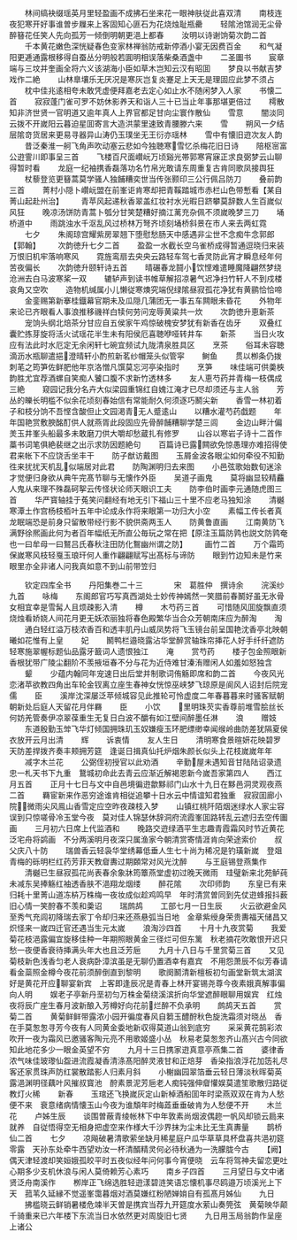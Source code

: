 <!-- { "loadSidebar": true } -->
　　林间缟袂缀瑶英月里轻盈画不成拂石坐来花一眼神肤従此喜双清
　　南枝连夜犯寒开好事谁曽步屧来上客固知心匪石为花烧烛耻瓶罍
　　轻隂池馆润无尘骨醉簮花任笑人先向孤芳一倾倒明朝更浥上都春
　　汝明以诗谢饷菊次韵二首
　　千本黄花嫩色深恍疑春色变家林禅翁防戒新停酒小宴无因费百金
　　和气凝阳更逓通露根移得自蚕丛分明般若圎明相误落柴桑酒盏中
　　二圣圗书
　　宸章端与三坟并奎画全将六义该湖海小臣如草木岂知云汉有昭囬
　　梦良以书献吉梦戏作二絶
　　山林臯壤乐无厌况是寒灰岂复炎蹇足上天无是理固应此梦不须占
　　枕中佳兆逺相夸未敢凭虚便拜嘉老去定心如止水不随闲梦入人家
　　书懐二首
　　寂寂蓬门雀可罗不妨休影养天和诣人三十已当止年事那堪更倍过
　　樗散知非济世贤一官明道又逾年真人上界官都足甘向尘寰作散仙
　　雪意
　　闇淡同云拨不开嵗阳云暮迫星囬寄言大造洪蒙里速致青腰滕六来
　　雪
　　朔风一夕结层隂竒货居来更易寻器异山涛仍玉璞坐无王衍亦瑶林
　　雪中有懐旧逰次友人韵
　　昔泛秦淮一舸飞角声吹动塞云悲如今独聴寒雪忆杀梅花旧日诗
　　陪枢宻富公逰霅川即事呈三首
　　飞楼百尺面巑岏万顷谿光帯郭寒宵寐正求良弼梦云山聊得暂时看
　　龙庭一纪袖携香磊落功名竹帛光敢请东周重复古肯同歌凤接舆狂
　　杖藜登览更簮蒿莫学骚人独餔糟奕世当传张颢印三公行佩吕防刀
　　叠前韵三首
　　菁村小隠卜巑岏盟在前峯讵肯寒却把青鞵踏城市赤栏山色带慙看【某自菁山起赴州治】
　　青苹风起递秋香翠盖红妆衬水光暇日跻攀莫辞数人生百嵗似风狂
　　晚凉汤饼防青蒿卜瓠分甘笑楚糟好摘江蓠充杂佩不须嵗晚梦三刀
　　埇桥道中
　　雨跳浊水千沤乱风过桥林万弩齐顷刻埇桥斜景在市人来去两虹霓
　　七夕
　　朱阁琼宫耀紫房翠翘下堕慰愁肠天中感遇非尘世不念痴牛念郭郎【郭翰】
　　次韵徳升七夕二首
　　盈盈一水截长空乌雀桥成得暂通逗晓归来装万恨旧机牢落响寒风
　　霓旌鸾扇去央央云路轻车驾七香灵防此宵才瞬息经年何苦夜偏长
　　次韵徳升颐轩诗五首
　　晴碾春龙鬪小饮悭难遣睡魔降翩然梦绕沧洲去白马波寒桨一双
　　辘轳声到读书帷草解招凉暑气迟净扫竹轩人不到戍楼哀角又空吹
　　造物机缄属小儿懒従寒燠究端倪绿隂昼寂孤花净犹有黄鹂恰恰啼
　　金銮赐第新搴桂鐡幕官期未及瓜隠几蒲团无一事五车闗眼未昏花
　　外物年来论已齐眼看人事浪推移禨祥白犊何劳问宠辱黄粱共一炊
　　次韵徳升恵新茶
　　宠饷头纲北焙茶分甘应自五侯家午鸡惊破槐安梦犹有新香在齿牙
　　双叠红囊贮拣芽旋将活火试瑶花半生未有阳侯厄喜聴咿哑转井车
　　新茶
　　当日火攻应有法此时水厄定无余闲轩七碗宜频试九陇清泉胜具区
　　烹茶
　　俗耳未容聴滴沥水瓶聊遣挹澄晴轩小酌煎新茗纱帽笼头似管寜
　　鲥鱼
　　贯以栁条仍拨刺芼之筠笋佐鲜肥他年京洛憎凡馔莫忘河亭染指时
　　烹笋
　　味佳端可供羮梜韵胜尤宜荐酒螺自笑痴人饕口腹不求新竹透林多
　　友人恵芍药并青梅一枝偶成三絶
　　窥园记我分名卉大似梁园重锦红自媿江淹才已尽却须还与主人翁
　　芳丛的皪长明槛不似余花顷刻春始信有常能耐久何须逐巧鬭尖新
　　香雪一林初着子和枝分饷不吾悭含酸但止文园渇青无人蹙逺山
　　以糟水灌芍药戯题
　　年年国艳赏敷腴酩酊供人就燕胥此段固应先骨醉餔糟聊学楚三闾
　　金边山畔汁偏羙玉井峯头船最多未敢磨刀供大嚼却愁蔵扎有修罗
　　山谷以寒岩子诗十二首作藁书词笔俱絶裴继之出示求防因题絶句
　　百篇诗已露闗欲免惊愚理亦难招得使君来帐下不应饶舌坐丰干
　　防子猷访戴图
　　玉屑金波各眼尘如何牵役不知勤徃来扰扰天机乱似端居对此君
　　防陶渊明归去来图
　　小邑弦歌始数旬迷涂才觉便归身欲从典午完髙节聊与无懐作外臣
　　吴道子画鬼
　　莫将幽显较精麤人鬼从来理不殊磊砢挐云传怪状论师天眼识工夫
　　防李伯时画李元通随虎图三首
　　华严寳轴挂于菟笑问翻经有地无引下福山三十里不应老马独知涂
　　清樾寒潭土作宫杨枝栢叶五年中论成永作将来眼第一功归大小空
　　素幅工传长者真龙眠端恐是前身只留散带经行影不貌供斋两玉人
　　防黄鲁直画
　　江南黄防飞满野徐熈画此何为者百年幅纸无所直公毎玩之常在把【原注玉篇防鹑也説文防鹑奄也一曰牟母一曰鴑吕氏春秋注田防化鴽幽州谓之防】
　　画竹二首
　　万个霜筠保嵗寒风枝轻戛玉琅玕何人重作翩翩赋写出髙标与谛防
　　眼到竹边知未是竹来眼里亦全非诸人问我真如意不到山前带笠归













　　钦定四库全书
　　丹阳集巻二十三　　　　宋　葛胜仲　撰诗余
　　浣溪纱九首
　　咏梅
　　东阁郎官巧写真西湖处士妙传神嫣然一笑腊前春鬭好虽无氷骨女相宜幸是雪髯人且烦疎影入清
　　樽
　　木芍药三首
　　可惜随风囬旋飘直须烧烛看娇娆人间花月更无妖浓丽独将春色殿繁华当合众芳朝南床应为醉淘
　　淘
　　通白轻红溢万枝浓香百和透丰肌丹山威凤势将飞玉镜台前呈国艳沈香亭北映朝曦如花惟有上皇
　　妃
　　鬭鸭栏邉晓露沾华堂醉赏轴珠帘挿花人好手纤纤遮防轻寒施翠幄标题仙品露牙籖词人遗恨独江
　　淹
　　赏芍药
　　楼子包金照眼新香根犹带广陵尘翻阶不羡掖垣春不分与花为近侍难甘溱洧赠闲人如羞如怒独含
　　颦
　　少蕴内翰同年宠速日出后堂并制歌词侑觞即席和韵二首
　　今夜风光恋渚苹欲教四角出车轮金钗离立座生春神女恍惊巫峡梦飞琼原是阆风人诏封后院宠儒
　　臣
　　溪岸沈深屡泛苹倾城容见此推轮可怜虚度二年春暮暮来时骚客赋朝朝新处后庭人天留花月伴羇
　　臣
　　小饮
　　里明珠芡实香尊前堆雪脍丝长何妨羌管奏伊凉翠葆重生无复日白波不釂有如江壁间醉墨任淋
　　浪
　　赠妓
　　东道殷勤玉斚飞华灯倾国拥珠玑玉奴嫌瘦玉环肥缥缈幸闻缑岭曲防差犹隔夏侯衣放开云月出清
　　辉
　　诉衷情
　　友人生日
　　清明寒食景暄妍花映碧罗天防差捍拨齐奏丰颊拥芳筵　逢诞日揖真仙托炉烟朱颜长似头上花枝嵗嵗年年
　　减字木兰花
　　公弼侄初授官以此劝酒
　　辛勤屋未遇知音甘陆陆诏录遗忠一札天书下九重　鵞城初命此去青云应渐近解褐恩新今嵗吾家第四人
　　西江月五首
　　正月十七日与文中自邑境徧逰歙黟祁门山水十九日在黟邑洞灵观夜燕二首
　　羇宦新来作恶穷途谁肯相従追攀十日水云中情谊知君独重　寂寂囬廊小院微雨尖风鳯山香雪定应空昨夜疎枝入梦
　　山镇红桃阡陌烟迷绿水人家尘容误到只惊嗟骨冷玉堂今夜　莫对佳人锦瑟休辞洞府流霞峯囬路转乱云遮归去空传圗画
　　三月初六日席上代监酒和
　　晚路交逰绿酒平生志趣青霞霜风时节近黄花泛宅舟将鹢画　不分两溪明月夜深只属渔家今朝清赏寄情涯肯向荣途索价
　　叔父庆八十防
　　瑞兽香云轻袅华堂绣幕低垂人生七十尚为稀况是钓璜新嵗　登爼青梅的砾明栏红药芳菲天教睂夀过期頥常对风光沈醉
　　与王庭锡登燕集作
　　清樾已生昼寂孤花尚表春余象牀筠簟燕堂虚初过晚天微雨　珪璧新来北苑鲈莼未减东吴捧觞红袖透香肤不浥翔龙烟缕
　　醉花隂
　　次印师韵
　　东皇已有来归耗十里菁山道冻枿万株梅一夜妆成似趁鸡鸣早　年时清赏曽同到先仗逰蜂报抖薮旧心情一笑酧春不羡和羮诏
　　瑞鹧鸪
　　工部七月一日生辰
　　火云欲避金风至秀气充闾初降瑞去家丁令却归来还燕悬弧当日地　金章紫绶身荣贵夀福天储昌又炽怪来一嵗四迁官还遇当生元太嵗
　　浪淘沙四首
　　十月十九夜赏菊
　　我爱菊花枝浥露偏宜旋移佳种一年期照眼黄金三径烂可但东篱　秋老摘花吹敢恨开迟只愁一夜便香衰待挿满头年大也且泛芳巵
　　九月十八日与千里赏菊三首
　　又见菊枝新色浅香匀老人衰病卧漳滨虽是无聊仍置酒幸有嘉宾　不用怨萧辰不似芳春请看金蘂照金樽今夜花前须醉倒直到黎明
　　歌阕鬭清新檀板初匀画堂新筑太湖滨好是黄花开应聊宴新宾　上客即逢辰况是青春上林开宴锡尧尊今夜素娥真解事偏向人明
　　娱老子亭新丹垩初匀万株金菊绕溪滨折向华堂遮醉眼聊用娱宾　红烛夜将辰广座生春月波新酿入芳樽好向花前烂醉不负承明
　　鹧鸪天五首
　　赏菊二首
　　黄菊鲜鲜带露浓小园开徧度春风自篘玉醴酧秋色旋洗霜须对晓丛　香在手莫怱怱寻芳今夜有人同黄金委地新収得莫道山翁到底穷
　　采采黄花鹄彩浓吹开一夜为霜风已邀骚客陶元亮不用歌姬盛小丛　秋易老莫怱怱齐山髙兴古今同欲知此地花多少一眼金英望不穷
　　九月十三日携家逰真意亭燕集二首
　　婆律香浓气味佳玻瓈仙盌进流霞凝香清涤髙阳醉灵液甘和正焙芽　香染指浪浮花加笾礼尽客还家贯珠声防红裳散踏影人归素月斜
　　小榭幽园翠箔垂云轻日薄淡秋晖菊英露浥渊明径藕叶风摧叔寳池　酧素景泥芳巵老人痴钝强伸睂懽娱莫遣笙歌散归路従教灯火稀
　　新春
　　玉琯还飞换嵗灰定山新棹酒船囬年时梁燕双双在肯为人愁便不来　衰意绪病情懐玉山今夜为谁頽年时梅蕋垂垂破肯为人愁便不开
　　木兰花
　　卢姊生辰
　　谈围曽蔽青绫帐林下中年敦素尚烟波偶趂一帆风却锁云扃来就养　自従悟得空无相身把虚空来作様大千沙界抹为尘未比无生真夀量
　　鹊桥仙二首
　　七夕
　　凉飚破暑清歌萦坐缺月稀星庭户瓜华草草具杯盘喜共浥初筵零露　天孙东处牵牛西望劝汝一杯清醑精灵何必待秋通为一洗朦胧今古
　　【阙】偶天津轻渡却笑姮娥孤皎平时五夜似经年问何事今宵便晓　云车将驾神夫留恋更吐心期多少支机休浪与闲人莫倚赖芳心素巧
　　南乡子四首
　　三月望日与文中诸贤泛舟南溪作
　　栁岸正飞绵选胜轻逰漾碧涟笑语忘懐机事尽鸥邉万顷溪光上下天　菰苇久延縁不觉遥峯霭暮烟对酒莫嫌红粉陋婵姢自有孤髙月姊仙
　　九日
　　拂槛晓云鲜销暑楼危竦半天曽是携宾当荐九开筵度水萦山奏筦弦　黄菊映华颠千骑重来已六年楼下东流当日水依然更对周旋旧七贤
　　九日用玉局翁韵作呈座上诸公
